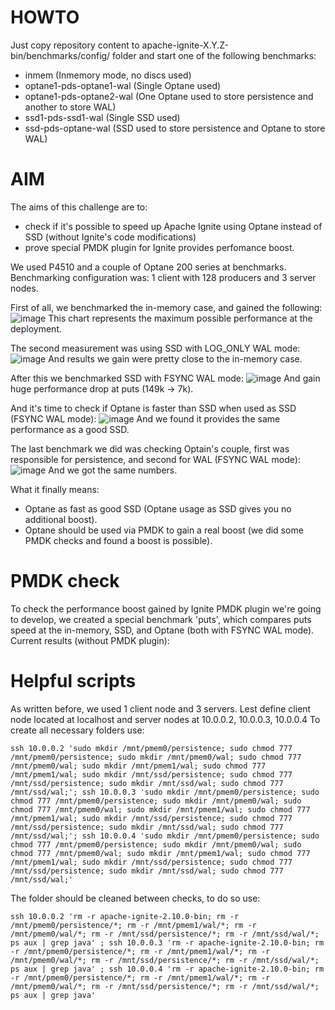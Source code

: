 # HOWTO
Just copy repository content to apache-ignite-X.Y.Z-bin/benchmarks/config/ folder and start one of the following benchmarks:
- inmem (Inmemory mode, no discs used)
- optane1-pds-optane1-wal (Single Optane used)
- optane1-pds-optane2-wal (One Optane used to store persistence and another to store WAL)
- ssd1-pds-ssd1-wal (Single SSD used)
- ssd-pds-optane-wal (SSD used to store persistence and Optane to store WAL)

# AIM
The aims of this challenge are to:
- check if it's possible to speed up Apache Ignite using Optane instead of SSD (without Ignite's code modifications)
- prove special PMDK plugin for Ignite provides perfomance boost.

We used P4510 and a couple of Optane 200 series at benchmarks.
Benchmarking configuration was: 1 client with 128 producers and 3 server nodes.

First of all, we benchmarked the in-memory case, and gained the following:
![image](https://user-images.githubusercontent.com/1394154/129332244-dc54138e-5965-4551-a0df-f9398c13621a.png)
This chart represents the maximum possible performance at the deployment.

The second measurement was using SSD with LOG_ONLY WAL mode:
![image](https://user-images.githubusercontent.com/1394154/129332651-32ec074d-a188-4a85-838c-92fcf94f9af2.png)
And results we gain were pretty close to the in-memory case.

After this we benchmarked SSD with FSYNC WAL mode:
![image](https://user-images.githubusercontent.com/1394154/129333006-2b92cfbe-3761-484a-81a5-5c3bbe1d42cb.png)
And gain huge performance drop at puts (149k -> 7k).

And it's time to check if Optane is faster than SSD when used as SSD (FSYNC WAL mode):
![image](https://user-images.githubusercontent.com/1394154/129333298-ffd86b97-70a8-49cd-9a76-066c11b1df0f.png)
And we found it provides the same performance as a good SSD.

The last benchmark we did was checking Optain's couple, first was responsible for persistence, and second for WAL (FSYNC WAL mode):
![image](https://user-images.githubusercontent.com/1394154/129333609-260b391d-0142-48ab-8e2c-89c5caab191a.png)
And we got the same numbers.

What it finally means:
- Optane as fast as good SSD (Optane usage as SSD gives you no additional boost).
- Optane should be used via PMDK to gain a real boost (we did some PMDK checks and found a boost is possible).

# PMDK check
To check the performance boost gained by Ignite PMDK plugin we're going to develop, we created a special benchmark 'puts', which compares puts speed at the in-memory, SSD, and Optane (both with FSYNC WAL mode).
Current results (without PMDK plugin):

# Helpful scripts
As written before, we used 1 client node and 3 servers.
Lest define client node located at localhost and server nodes at 10.0.0.2, 10.0.0.3, 10.0.0.4
To create all necessary folders use:
```
ssh 10.0.0.2 'sudo mkdir /mnt/pmem0/persistence; sudo chmod 777 /mnt/pmem0/persistence; sudo mkdir /mnt/pmem0/wal; sudo chmod 777 /mnt/pmem0/wal; sudo mkdir /mnt/pmem1/wal; sudo chmod 777 /mnt/pmem1/wal; sudo mkdir /mnt/ssd/persistence; sudo chmod 777 /mnt/ssd/persistence; sudo mkdir /mnt/ssd/wal; sudo chmod 777 /mnt/ssd/wal;'; ssh 10.0.0.3 'sudo mkdir /mnt/pmem0/persistence; sudo chmod 777 /mnt/pmem0/persistence; sudo mkdir /mnt/pmem0/wal; sudo chmod 777 /mnt/pmem0/wal; sudo mkdir /mnt/pmem1/wal; sudo chmod 777 /mnt/pmem1/wal; sudo mkdir /mnt/ssd/persistence; sudo chmod 777 /mnt/ssd/persistence; sudo mkdir /mnt/ssd/wal; sudo chmod 777 /mnt/ssd/wal;'; ssh 10.0.0.4 'sudo mkdir /mnt/pmem0/persistence; sudo chmod 777 /mnt/pmem0/persistence; sudo mkdir /mnt/pmem0/wal; sudo chmod 777 /mnt/pmem0/wal; sudo mkdir /mnt/pmem1/wal; sudo chmod 777 /mnt/pmem1/wal; sudo mkdir /mnt/ssd/persistence; sudo chmod 777 /mnt/ssd/persistence; sudo mkdir /mnt/ssd/wal; sudo chmod 777 /mnt/ssd/wal;'
```
The folder should be cleaned between checks, to do so use:
```
ssh 10.0.0.2 'rm -r apache-ignite-2.10.0-bin; rm -r /mnt/pmem0/persistence/*; rm -r /mnt/pmem1/wal/*; rm -r /mnt/pmem0/wal/*; rm -r /mnt/ssd/persistence/*; rm -r /mnt/ssd/wal/*; ps aux | grep java' ; ssh 10.0.0.3 'rm -r apache-ignite-2.10.0-bin; rm -r /mnt/pmem0/persistence/*; rm -r /mnt/pmem1/wal/*; rm -r /mnt/pmem0/wal/*; rm -r /mnt/ssd/persistence/*; rm -r /mnt/ssd/wal/*; ps aux | grep java' ; ssh 10.0.0.4 'rm -r apache-ignite-2.10.0-bin; rm -r /mnt/pmem0/persistence/*; rm -r /mnt/pmem1/wal/*; rm -r /mnt/pmem0/wal/*; rm -r /mnt/ssd/persistence/*; rm -r /mnt/ssd/wal/*; ps aux | grep java'
```
